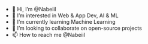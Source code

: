 - 👋 Hi, I’m @Nabeiil
- 👀 I’m interested in Web & App Dev, AI & ML
- 🌱 I’m currently learning Machine Learning
- 💞️ I’m looking to collaborate on open-source projects
- 📫 How to reach me @Nabeiil

<!---
nabeiil/nabeiil is a ✨ special ✨ repository because its `README.md` (this file) appears on your GitHub profile.
You can click the Preview link to take a look at your changes.
--->
